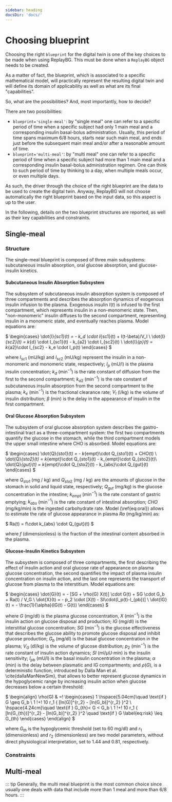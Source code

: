 ```yaml
---
sidebar: heading
docsDir: 'docs/'
---
```


# Choosing blueprint

Choosing the right `blueprint` for the digital twin is one of the key choices 
to be made when using ReplayBG. This must be done when a `ReplayBG` object needs to 
be created.

As a matter of fact, the blueprint, which is associated to a specific mathematical
model, will practically represent the resulting digital twin and will define its 
domain of applicability as well as what are its final "capabilities".

So, what are the possibilities? And, most importantly, how to decide?

There are two possibilities: 
* `blueprint='single-meal'`: by "single meal" one can refer to a specific period 
of time when a specific subject had only 1 main meal and a corresponding insulin 
basal-bolus administration. Usually, this period of time spans maximum 6/8 hours,
starts near such main meal, and ends just before the subsequent main meal and/or after
a reasonable amount of time.
* `blueprint='multi-meal'`: by "multi meal" one can refer to a specific period 
of time when a specific subject had more than 1 main meal and a
corresponding insulin basal-bolus administration regimen. One can think to such 
period of time by thinking to a day, when multiple meals occur, or even multiple days.

As such, the driver through the choice of the right blueprint are the data to
be used to create the digital twin. Anyway, ReplayBG will not choose automatically the 
right blueprint based on the input data, so this aspect is up to the user.

In the following, details on the two blueprint structures are reported, as well as their 
key capabilities and constraints.

## Single-meal


### Structure
The single-meal blueprint is composed of three main subsystems: subcutaneous insulin absorption, oral
glucose absorption, and glucose-insulin kinetics.  

#### Subcutaneous Insulin Absorption Subsystem
The subsystem of subcutaneous insulin absorption system is composed of three compartments and describes the 
absorption dynamics of exogenous insulin infusion to the plasma. Exogenous insulin $I(t)$ is infused to the 
first compartment, which represents insulin in a non-monomeric state. Then, "non-monomeric" insulin diffuses 
to the second compartment, representing insulin in a monomeric state, and eventually reaches plasma. 
Model equations are:

$
\begin{cases}
   \dot{I}_{sc1}(t) = -  k_d \cdot I_{sc1}(t)  + I(t-\beta)/V_I \\
   \dot{I}_{sc2}(t) = k_{d} \cdot I_{sc1}(t) - k_{a2} \cdot I_{sc2}(t) \\
   \dot{I}_{p}(t) = k_{a2}\cdot I_{sc2} - k_e \cdot I_p(t)
\end{cases}
$

where $I_{sc1}$ (mU/kg) and $I_{sc2}$ (mU/kg) represent the insulin in a non-monomeric and monomeric state, 
respectively; $I_p$ (mU/l) is the plasma insulin concentration;
$k_d$ (min$^{-1}$) is the rate constant of diffusion from the first to the second compartment;  $k_{a2}$ (min$^{-1}$) 
is  the rate constant of subcutaneous insulin absorption from the second compartment to the plasma; $k_e$ (min$^{-1}$) 
is the fractional clearance rate; $V_I$ (l/kg) is the volume of insulin distribution; $\beta$ (min) is the delay in 
the appearance of insulin in the first compartment.  

#### Oral Glucose Absorption Subsystem
The subsystem of oral glucose absorption system describes the gastro-intestinal tract as a three-compartment system: 
the first two compartments quantify the glucose in the stomach, while the third compartment models the upper small 
intestine where CHO is absorbed. 
Model equations are: 

$
\begin{cases}
   \dot{Q}_{sto1}(t) = - k_{empt}\cdot Q_{sto1}(t)  + CHO(t) \\
   \dot{Q}_{sto2}(t) = k_{empt}\cdot Q_{sto1}(t) - k_{empt}\cdot Q_{sto2}(t)\\
   \dot{Q}_{gut}(t) = k_{empt}\cdot Q_{sto2}(t) - k_{abs}\cdot Q_{gut}(t)
\end{cases}
$

where $Q_{sto1}$ (mg / kg) and $Q_{sto2}$ (mg / kg) are the amounts of glucose in the stomach in solid and liquid 
state, respectively; $Q_{gut}$ (mg/kg) is the glucose concentration in the intestine; $k_{empt}$ (min$^{-1}$) 
is the rate constant of gastric emptying; $k_{abs}$ (min$^{-1}$) is the rate constant of intestinal absorption; 
$CHO$ (mg/kg/min) is the ingested carbohydrate rate. Model (\ref{eq:oral}) allows to estimate the rate of glucose 
appearance in plasma $Ra$ (mg/kg/min) as:

$
Ra(t) = f\cdot k_{abs} \cdot Q_{gut}(t)
$

where $f$ (dimensionless) is the fraction of the intestinal content absorbed in the plasma.

#### Glucose-Insulin Kinetics Subsystem
The subsystem is composed of three compartments, the first describing the effect of insulin action and oral
glucose rate of appearance on plasma glucose concentration, the second quantifies the impact of plasma insulin 
concentration on insulin action, and the last one represents the transport of glucose from plasma to the interstitium. 
Model equations are:

$
\begin{cases}
   \dot{G}(t) = - [SG + \rho(G) X(t)] \cdot G(t) + SG \cdot G_b + Ra(t) / V_G \\
   \dot{X}(t) = - p_2 \cdot [X(t) - SI\cdot(I_p(t)-I_{pb})] \\
   \dot{IG}(t) = - \frac{1}{\alpha}(IG(t) - G(t))
\end{cases}
$

where $G$ (mg/dl) is the plasma glucose concentration, $X$ (min$^{-1}$) is the insulin action on glucose disposal and production; $IG$ (mg/dl) is the interstitial glucose concentration; $SG$ (min$^{-1}$) is the glucose effectiveness that describes the glucose ability to promote glucose disposal and inhibit glucose production; $G_b$ (mg/dl) is the basal glucose concentration in the plasma; $V_G$ (dl/kg) is the volume of glucose distribution; $p_2$ (min$^{-1}$) is the rate constant of insulin action dynamics; $SI$ (ml/$\mu$U$\cdot$min) is the insulin sensitivity; $I_{pb}$ (mU/l) is the basal insulin concentration in the plasma; $\alpha$ (min) is the delay between plasmatic and IG compartments; and $\rho(G)$, is a deterministic function, introduced by Dalla Man et al. \cite{dallaManNewSim}, that allows to better represent glucose dynamics in the hypoglycemic range by increasing insulin action when glucose decreases below a certain threshold:

$
\begin{align}
    \rho(G)  & =\! 
    \begin{cases}
        1 \hspace{5.04cm}\quad \text{if }  G \geq G_b \\
        1 \!+\! 10 r_1 \{ [ln(G)]^{r_2} - [ln(G_b)]^{r_2} \}^2  \\
        \hspace{4.24cm}\quad \text{if } G_{th}< G < G_b \\
        1 \!+\! 10 r_1 \{ [ln(G_{th})]^{r_2} - [ln(G_b)]^{r_2} \}^2 \quad \text{if } G \label{eq:risk} \leq G_{th}
    \end{cases}
\end{align}
$

where $G_{th}$ is the hypoglycemic threshold (set to 60 mg/dl) and $r_1$ (dimensionless) and $r_2$ (dimensionless) 
are two model parameters, without direct physiological interpretation, set to 1.44 and 0.81, respectively.

### Constraints

## Multi-meal

::: tip
Generally, the multi meal blueprint is the most common choice since usually one deals with
data that include more than 1 meal and more than 6/8 hours.
:::
